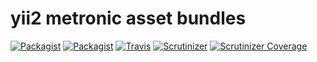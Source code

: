 # yii2 metronic asset bundles

[![Packagist](https://img.shields.io/packagist/v/zacksleo/yii2-metronic.svg)]()
[![Packagist](https://img.shields.io/packagist/dt/zacksleo/yii2-metronic.svg)]()
[![Travis](https://img.shields.io/travis/zacksleo/yii2-metronic.svg)]()
[![Scrutinizer](https://img.shields.io/scrutinizer/g/zacksleo/yii2-metronic.svg)]()
[![Scrutinizer Coverage](https://img.shields.io/scrutinizer/coverage/g/zacksleo/yii2-metronic.svg)]()
